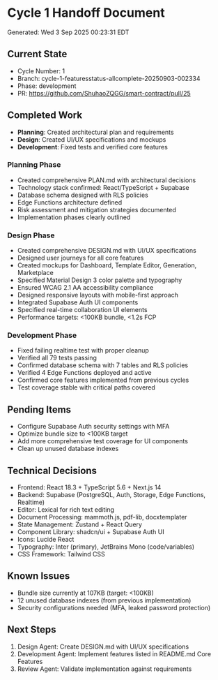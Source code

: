 # Cycle 1 Handoff Document

Generated: Wed  3 Sep 2025 00:23:31 EDT

## Current State
- Cycle Number: 1
- Branch: cycle-1-featuresstatus-allcomplete-20250903-002334
- Phase: development
- PR: https://github.com/ShuhaoZQGG/smart-contract/pull/25

## Completed Work
<!-- Updated by each agent as they complete their phase -->
- **Planning**: Created architectural plan and requirements
- **Design**: Created UI/UX specifications and mockups
- **Development**: Fixed tests and verified core features
### Planning Phase
- Created comprehensive PLAN.md with architectural decisions
- Technology stack confirmed: React/TypeScript + Supabase
- Database schema designed with RLS policies
- Edge Functions architecture defined
- Risk assessment and mitigation strategies documented
- Implementation phases clearly outlined

### Design Phase
- Created comprehensive DESIGN.md with UI/UX specifications
- Designed user journeys for all core features
- Created mockups for Dashboard, Template Editor, Generation, Marketplace
- Specified Material Design 3 color palette and typography
- Ensured WCAG 2.1 AA accessibility compliance
- Designed responsive layouts with mobile-first approach
- Integrated Supabase Auth UI components
- Specified real-time collaboration UI elements
- Performance targets: <100KB bundle, <1.2s FCP

### Development Phase
- Fixed failing realtime test with proper cleanup
- Verified all 79 tests passing
- Confirmed database schema with 7 tables and RLS policies
- Verified 4 Edge Functions deployed and active
- Confirmed core features implemented from previous cycles
- Test coverage stable with critical paths covered

## Pending Items
<!-- Items that need attention in the next phase or cycle -->
- Configure Supabase Auth security settings with MFA
- Optimize bundle size to <100KB target
- Add more comprehensive test coverage for UI components
- Clean up unused database indexes

## Technical Decisions
<!-- Important technical decisions made during this cycle -->
- Frontend: React 18.3 + TypeScript 5.6 + Next.js 14
- Backend: Supabase (PostgreSQL, Auth, Storage, Edge Functions, Realtime)
- Editor: Lexical for rich text editing
- Document Processing: mammoth.js, pdf-lib, docxtemplater
- State Management: Zustand + React Query
- Component Library: shadcn/ui + Supabase Auth UI
- Icons: Lucide React
- Typography: Inter (primary), JetBrains Mono (code/variables)
- CSS Framework: Tailwind CSS

## Known Issues
<!-- Issues discovered but not yet resolved -->
- Bundle size currently at 107KB (target: <100KB)
- 12 unused database indexes (from previous implementation)
- Security configurations needed (MFA, leaked password protection)

## Next Steps
<!-- Clear action items for the next agent/cycle -->
1. Design Agent: Create DESIGN.md with UI/UX specifications
2. Development Agent: Implement features listed in README.md Core Features
3. Review Agent: Validate implementation against requirements

